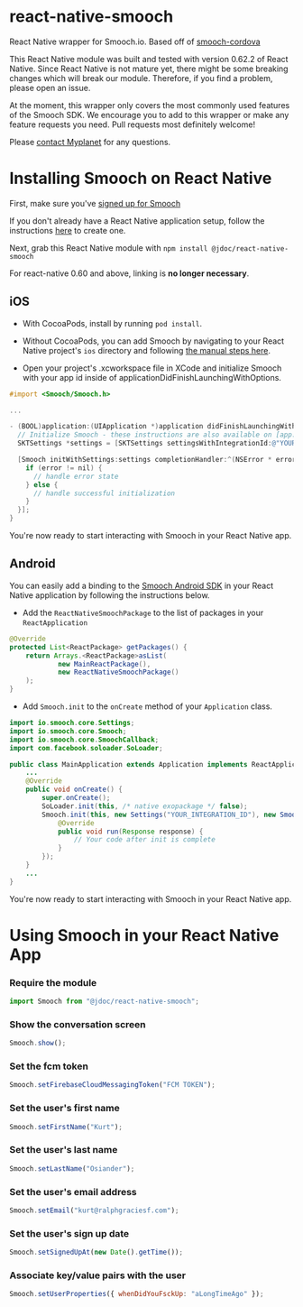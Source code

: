 # react-native-smooch

React Native wrapper for Smooch.io. Based off of [smooch-cordova](https://github.com/smooch/smooch-cordova)

This React Native module was built and tested with version 0.62.2 of React Native. Since React Native is not mature yet, there might be some breaking changes which will break our module. Therefore, if you find a problem, please open an issue.

At the moment, this wrapper only covers the most commonly used features of the Smooch SDK. We encourage you to add to this wrapper or make any feature requests you need. Pull requests most definitely welcome!

Please [contact Myplanet](mailto:jorge.s@myplanet.com) for any questions.

# Installing Smooch on React Native

First, make sure you've [signed up for Smooch](https://app.smooch.io/signup)

If you don't already have a React Native application setup, follow the instructions [here](https://facebook.github.io/react-native/docs/getting-started.html) to create one.

Next, grab this React Native module with `npm install @jdoc/react-native-smooch`

For react-native 0.60 and above, linking is **no longer necessary**.

## iOS

- With CocoaPods, install by running `pod install`.

- Without CocoaPods, you can add Smooch by navigating to your React Native project's `ios` directory and following [the manual steps here](http://docs.smooch.io/ios/#adding-smooch-to-your-app).

- Open your project's .xcworkspace file in XCode and initialize Smooch with your app id inside of applicationDidFinishLaunchingWithOptions.

```objective-c
#import <Smooch/Smooch.h>

...

- (BOOL)application:(UIApplication *)application didFinishLaunchingWithOptions:(NSDictionary *)launchOptions {
  // Initialize Smooch - these instructions are also available on [app.smooch.io](https://app.smooch.io)
  SKTSettings *settings = [SKTSettings settingsWithIntegrationId:@"YOUR_INTEGRATION_ID"];

  [Smooch initWithSettings:settings completionHandler:^(NSError * error, NSDictionary * userInfo) {
    if (error != nil) {
      // handle error state
    } else {
      // handle successful initialization
    }
  }];
}
```

You're now ready to start interacting with Smooch in your React Native app.

## Android

You can easily add a binding to the [Smooch Android SDK](https://github.com/smooch/smooch-android) in your React Native application by following the instructions below.

- Add the `ReactNativeSmoochPackage` to the list of packages in your `ReactApplication`

```java
@Override
protected List<ReactPackage> getPackages() {
    return Arrays.<ReactPackage>asList(
            new MainReactPackage(),
            new ReactNativeSmoochPackage()
    );
}
```

- Add `Smooch.init` to the `onCreate` method of your `Application` class.

```java
import io.smooch.core.Settings;
import io.smooch.core.Smooch;
import io.smooch.core.SmoochCallback;
import com.facebook.soloader.SoLoader;

public class MainApplication extends Application implements ReactApplication {
    ...
    @Override
    public void onCreate() {
        super.onCreate();
        SoLoader.init(this, /* native exopackage */ false);
        Smooch.init(this, new Settings("YOUR_INTEGRATION_ID"), new SmoochCallback() {
            @Override
            public void run(Response response) {
                // Your code after init is complete
            }
        });
    }
    ...
}
```

You're now ready to start interacting with Smooch in your React Native app.

# Using Smooch in your React Native App

### Require the module

```javascript
import Smooch from "@jdoc/react-native-smooch";
```

### Show the conversation screen

```javascript
Smooch.show();
```

### Set the fcm token

```javascript
Smooch.setFirebaseCloudMessagingToken("FCM TOKEN");
```

### Set the user's first name

```javascript
Smooch.setFirstName("Kurt");
```

### Set the user's last name

```javascript
Smooch.setLastName("Osiander");
```

### Set the user's email address

```javascript
Smooch.setEmail("kurt@ralphgraciesf.com");
```

### Set the user's sign up date

```javascript
Smooch.setSignedUpAt(new Date().getTime());
```

### Associate key/value pairs with the user

```javascript
Smooch.setUserProperties({ whenDidYouFsckUp: "aLongTimeAgo" });
```
